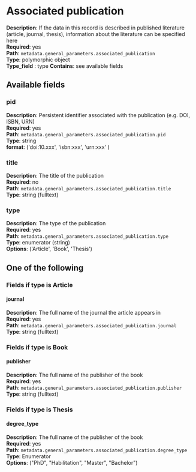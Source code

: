 

# Associated publication    

**Description**: If the data in this record is described in published literature (article, journal, thesis), information about the literature can be specified here <br/>
**Required**: yes <br/>
**Path**: `metadata.general_parameters.associated_publication` <br/>
**Type**: polymorphic object <br/>
**Type_field** : type
**Contains**: see available fields <br/>

## Available fields 

### pid 

**Description**: Persistent identifier associated with the publication (e.g. DOI, ISBN, URN) <br/>
**Required**: yes <br/>
**Path**: `metadata.general_parameters.associated_publication.pid` <br/>
**Type**: string <br/>
**format**: ('doi:10.xxx', 'isbn:xxx', 'urn:xxx' ) <br/>

### title 

**Description**: The title of the publication <br/>
**Required**: no <br/>
**Path**: `metadata.general_parameters.associated_publication.title` <br/>
**Type**: string (fulltext) <br/>


### type 

**Description**: The type of the publication <br/>
**Required**: yes <br/>
**Path**: `metadata.general_parameters.associated_publication.type` <br/>
**Type**: enumerator (string) <br/>
**Options**: ('Article', 'Book', 'Thesis') <br/>


## One of the following 

### Fields if type is Article 

#### journal

**Description**: The full name of the journal the article appears in <br/>
**Required**: yes <br/>
**Path**: `metadata.general_parameters.associated_publication.journal` <br/>
**Type**: string (fulltext) <br/>


### Fields if type is Book 

#### publisher

**Description**: The full name of the publisher of the book <br/>
**Required**: yes <br/>
**Path**: `metadata.general_parameters.associated_publication.publisher` <br/>
**Type**: string (fulltext) <br/>



### Fields if type is Thesis 

#### degree_type

**Description**: The full name of the publisher of the book <br/>
**Required**: yes <br/>
**Path**: `metadata.general_parameters.associated_publication.degree_type` <br/>
**Type**: Enumerator <br/>
**Options**: ("PhD", "Habilitation", "Master", "Bachelor") <br/>


